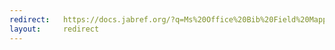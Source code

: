 ```yaml
---
redirect:   https://docs.jabref.org/?q=Ms%20Office%20Bib%20Field%20Mapping
layout:     redirect
---
```

